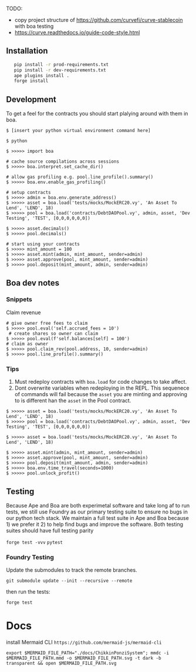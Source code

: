 TODO:

-   copy project structure of https://github.com/curvefi/curve-stablecoin with boa testing
-   https://curve.readthedocs.io/guide-code-style.html

## Installation

```bash
   pip install -r prod-requirements.txt
   pip install -r dev-requirements.txt
   ape plugins install .
   forge install
```

## Development

To get a feel for the contracts you should start plalying around with them in boa.

```
$ [insert your python virtual environment command here]

$ python

$ >>>>> import boa

# cache source compilations across sessions
$ >>>>> boa.interpret.set_cache_dir()

# allow gas profiling e.g. pool.line_profile().summary()
$ >>>>> boa.env.enable_gas_profiling()

# setup contracts
$ >>>>> admin = boa.env.generate_address()
$ >>>>> asset = boa.load('tests/mocks/MockERC20.vy', 'An Asset To Lend', 'LEND', 18)
$ >>>>> pool = boa.load('contracts/DebtDAOPool.vy', admin, asset, 'Dev Testing', 'TEST', [0,0,0,0,0,0])

$ >>>>> asset.decimals()
$ >>>>> pool.decimals()

# start using your contracts
$ >>>>> mint_amount = 100
$ >>>>> asset.mint(admin, mint_amount, sender=admin)
$ >>>>> asset.approve(pool, mint_amount, sender=admin)
$ >>>>> pool.deposit(mint_amount, admin, sender=admin)
```

## Boa dev notes

### Snippets

Claim revenue

```
# give owner free fees to claim
$ >>>>> pool.eval('self.accrued_fees = 10')
 # create shares so owner can claim
$ >>>>> pool.eval(f'self.balances[self] = 100')
# claim as owner
$ >>>>> pool.claim_rev(pool.address, 10, sender=admin)
$ >>>>> pool.line_profile().summary()
```

### Tips

1. Must redeploy contracts with `boa.load` for code changes to take affect.
2. Dont overwrite variables when redeploying in the REPL.
   This sequenece of commands will fail because the `asset` you are minting and approving to is different han the `asset` in the Pool contract.

```
$ >>>>> asset = boa.load('tests/mocks/MockERC20.vy', 'An Asset To Lend', 'LEND', 18)
$ >>>>> pool = boa.load('contracts/DebtDAOPool.vy', admin, asset, 'Dev Testing', 'TEST', [0,0,0,0,0,0])

$ >>>>> asset = boa.load('tests/mocks/MockERC20.vy', 'An Asset To Lend', 'LEND', 18)

$ >>>>> asset.mint(admin, mint_amount, sender=admin)
$ >>>>> asset.approve(pool, mint_amount, sender=admin)
$ >>>>> pool.deposit(mint_amount, admin, sender=admin)
$ >>>>> boa.env.time_travel(seconds=1000)
$ >>>>> pool.unlock_profit()
```


## Testing
Because Ape and Boa are both experimetal software and take long af to run tests, we still use Foundry as our primary testing suite to ensure no bugs in our python tech stack. We maintain a full test suite in Ape and Boa because 1) we prefer it 2) to help find bugs and improve the software. Both testing suites should have full testing parity


`forge test -vvv`
`pytest`

### Foundry Testing

Update the submodules to track the remote branches.

```
git submodule update --init --recursive --remote
```

then run the tests:

```
forge test
```

# Docs

install Mermaid CLI
`https://github.com/mermaid-js/mermaid-cli`


`export $MERMAID_FILE_PATH="./docs/ChikkinPonziSystem"; mmdc -i $MERMAID_FILE_PATH.mmd -o $MERMAID_FILE_PATH.svg -t dark -b transparent && open $MERMAID_FILE_PATH.svg`
